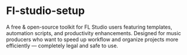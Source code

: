 # Fl-studio-setup
A free &amp; open-source toolkit for FL Studio users featuring templates, automation scripts, and productivity enhancements. Designed for music producers who want to speed up workflow and organize projects more efficiently — completely legal and safe to use.
